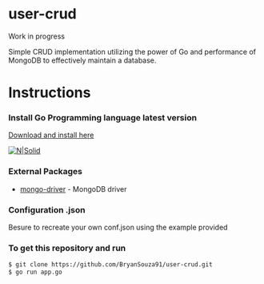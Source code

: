 # user-crud

Work in progress 

Simple CRUD implementation utilizing the power of Go and performance of MongoDB to effectively maintain a database.

# Instructions

### Install Go Programming language latest version
[Download and install here](https://go.dev/)

[![N|Solid](https://sdtimes.com/wp-content/uploads/2018/02/golang.sh_-490x490.png)](https://golang.org/dl/)

### External Packages

* [mongo-driver](https://pkg.go.dev/go.mongodb.org/mongo-driver) - MongoDB driver

### Configuration .json
Besure to recreate your own conf.json using the example provided

### To get this repository and run

 ```sh
$ git clone https://github.com/BryanSouza91/user-crud.git
$ go run app.go
```
